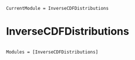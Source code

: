 ```@meta
CurrentModule = InverseCDFDistributions
```

# InverseCDFDistributions

```@index
```

```@autodocs
Modules = [InverseCDFDistributions]
```
